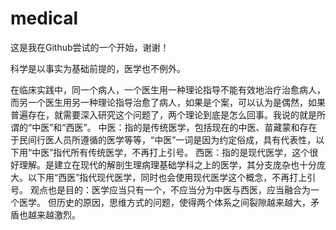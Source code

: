 # medical
这是我在Github尝试的一个开始，谢谢！

科学是以事实为基础前提的，医学也不例外。

在临床实践中，同一个病人，一个医生用一种理论指导不能有效地治疗治愈病人，而另一个医生用另一种理论指导治愈了病人，如果是个案，可以认为是偶然，如果普遍存在，就需要深入研究这个问题了，两个理论到底是怎么回事。我说的就是所谓的“中医”和“西医”。
中医：指的是传统医学，包括现在的中医、苗藏蒙和存在于民间行医人员所遵循的医学等等，“中医”一词是因为约定俗成，具有代表性，以下用“中医”指代所有传统医学，不再打上引号。
西医：指的是现代医学，这个很好理解。是建立在现代的解剖生理病理基础学科之上的医学，其分支庞杂也十分庞大。以下用“西医”指代现代医学，同时也会使用现代医学这个概念，不再打上引号。
观点也是目的：医学应当只有一个，不应当分为中医与西医，应当融合为一个医学。
但历史的原因，思维方式的问题，使得两个体系之间裂隙越来越大，矛盾也越来越激烈。

